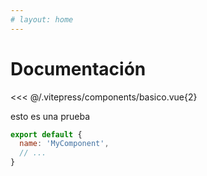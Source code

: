 ```yaml
---
# layout: home
---
```


<script setup>
import basico from "./.vitepress/components/basico.vue";
</script>

# Documentación

<basico />

<<< @/.vitepress/components/basico.vue{2}

esto es una prueba

```js
export default {
  name: 'MyComponent',
  // ...
}
```

<style lang="sass">
</style>
